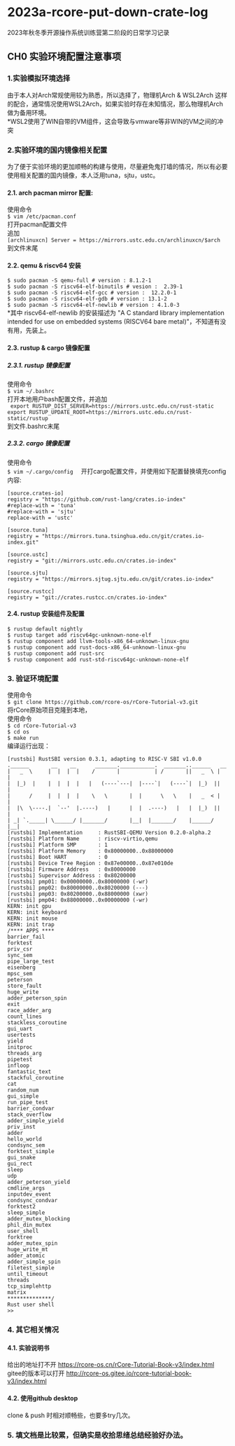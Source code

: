 # 2023a-rcore-put-down-crate-log
2023年秋冬季开源操作系统训练营第二阶段的日常学习记录

## CH0 实验环境配置注意事项
### 1.实验模拟环境选择
由于本人对Arch常规使用较为熟悉，所以选择了，物理机Arch & WSL2Arch 这样的配合，通常情况使用WSL2Arch，如果实验时存在未知情况，那么物理机Arch做为备用环境。  
*WSL2使用了WIN自带的VM组件，这会导致与vmware等非WIN的VM之间的冲突
### 2.实验环境的国内镜像相关配置

为了便于实验环境的更加顺畅的构建与使用，尽量避免鬼打墙的情况，所以有必要使用相关配置的国内镜像，本人泛用tuna，sjtu，ustc。  
  
#### 2.1. arch pacman mirror 配置:  
使用命令  
``$ vim /etc/pacman.conf``  
打开pacman配置文件  
追加  
``
[archlinuxcn]
Server = https://mirrors.ustc.edu.cn/archlinuxcn/$arch
``  
到文件末尾
  
#### 2.2. qemu & riscv64 安装  
``
$ sudo pacman -S qemu-full # version : 8.1.2-1
``  
``
$ sudo pacman -S riscv64-elf-binutils # vesion :  2.39-1
``  
``
$ sudo pacman -S riscv64-elf-gcc # version :  12.2.0-1
``  
``
$ sudo pacman -S riscv64-elf-gdb # version : 13.1-2
``  
``
$ sudo pacman -S riscv64-elf-newlib # version : 4.1.0-3
``   
*其中 riscv64-elf-newlib 的安装描述为 "A C standard library implementation intended for use on embedded systems (RISCV64 bare metal)"，不知道有没有用，先装上。  

#### 2.3. rustup & cargo 镜像配置  

##### 2.3.1. rustup 镜像配置
使用命令  
``
$ vim ~/.bashrc
``  
打开本地用户bash配置文件，并追加  
``
export RUSTUP_DIST_SERVER=https://mirrors.ustc.edu.cn/rust-static``  
``export RUSTUP_UPDATE_ROOT=https://mirrors.ustc.edu.cn/rust-static/rustup``  
到文件.bashrc末尾


##### 2.3.2. cargo 镜像配置  
使用命令  
``
$ vim ~/.cargo/config  
``
开打cargo配置文件，并使用如下配置替换填充config内容:  
````
[source.crates-io]
registry = "https://github.com/rust-lang/crates.io-index"
#replace-with = 'tuna'
#replace-with = 'sjtu'
replace-with = 'ustc' 

[source.tuna]
registry = "https://mirrors.tuna.tsinghua.edu.cn/git/crates.io-index.git"

[source.ustc]
registry = "git://mirrors.ustc.edu.cn/crates.io-index"

[source.sjtu]
registry = "https://mirrors.sjtug.sjtu.edu.cn/git/crates.io-index"

[source.rustcc]
registry = "git://crates.rustcc.cn/crates.io-index"
````

#### 2.4. rustup 安装组件及配置  
  
``$ rustup default nightly``  
``$ rustup target add riscv64gc-unknown-none-elf``  
``$ rustup component add llvm-tools-x86_64-unknown-linux-gnu``  
``$ rustup component add rust-docs-x86_64-unknown-linux-gnu``  
``$ rustup component add rust-src``  
``$ rustup component add rust-std-riscv64gc-unknown-none-elf``  

### 3. 验证环境配置  
使用命令  
``
$ git clone https://github.com/rcore-os/rCore-Tutorial-v3.git
``  
将rCore原始项目克隆到本地，  
使用命令  
``$ cd rCore-Tutorial-v3``  
``$ cd os``  
``$ make run``  
编译运行出现：  
````
[rustsbi] RustSBI version 0.3.1, adapting to RISC-V SBI v1.0.0
.______       __    __      _______.___________.  _______..______   __
|   _  \     |  |  |  |    /       |           | /       ||   _  \ |  |
|  |_)  |    |  |  |  |   |   (----`---|  |----`|   (----`|  |_)  ||  |
|      /     |  |  |  |    \   \       |  |      \   \    |   _  < |  |
|  |\  \----.|  `--'  |.----)   |      |  |  .----)   |   |  |_)  ||  |
| _| `._____| \______/ |_______/       |__|  |_______/    |______/ |__|
[rustsbi] Implementation     : RustSBI-QEMU Version 0.2.0-alpha.2
[rustsbi] Platform Name      : riscv-virtio,qemu
[rustsbi] Platform SMP       : 1
[rustsbi] Platform Memory    : 0x80000000..0x88000000
[rustsbi] Boot HART          : 0
[rustsbi] Device Tree Region : 0x87e00000..0x87e010de
[rustsbi] Firmware Address   : 0x80000000
[rustsbi] Supervisor Address : 0x80200000
[rustsbi] pmp01: 0x00000000..0x80000000 (-wr)
[rustsbi] pmp02: 0x80000000..0x80200000 (---)
[rustsbi] pmp03: 0x80200000..0x88000000 (xwr)
[rustsbi] pmp04: 0x88000000..0x00000000 (-wr)
KERN: init gpu
KERN: init keyboard
KERN: init mouse
KERN: init trap
/**** APPS ****
barrier_fail
forktest
priv_csr
sync_sem
pipe_large_test
eisenberg
mpsc_sem
peterson
store_fault
huge_write
adder_peterson_spin
exit
race_adder_arg
count_lines
stackless_coroutine
gui_uart
usertests
yield
initproc
threads_arg
pipetest
infloop
fantastic_text
stackful_coroutine
cat
random_num
gui_simple
run_pipe_test
barrier_condvar
stack_overflow
adder_simple_yield
priv_inst
adder
hello_world
condsync_sem
forktest_simple
gui_snake
gui_rect
sleep
udp
adder_peterson_yield
cmdline_args
inputdev_event
condsync_condvar
forktest2
sleep_simple
adder_mutex_blocking
phil_din_mutex
user_shell
forktree
adder_mutex_spin
huge_write_mt
adder_atomic
adder_simple_spin
filetest_simple
until_timeout
threads
tcp_simplehttp
matrix
**************/
Rust user shell
>>
````

### 4. 其它相关情况
#### 4.1. 实验说明书  
给出的地址打不开 https://rcore-os.cn/rCore-Tutorial-Book-v3/index.html  
gitee的版本可以打开 http://rcore-os.gitee.io/rcore-tutorial-book-v3/index.html
#### 4.2. 使用github desktop  
   clone & push 时相对顺畅些，也要多try几次。

### 5. 填文档是比较累，但确实是收拾思绪总结经验好办法。   